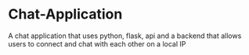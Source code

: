 # Chat-Application
A chat application that uses python, flask, api and a backend that allows users to connect and chat with each other on a local IP
